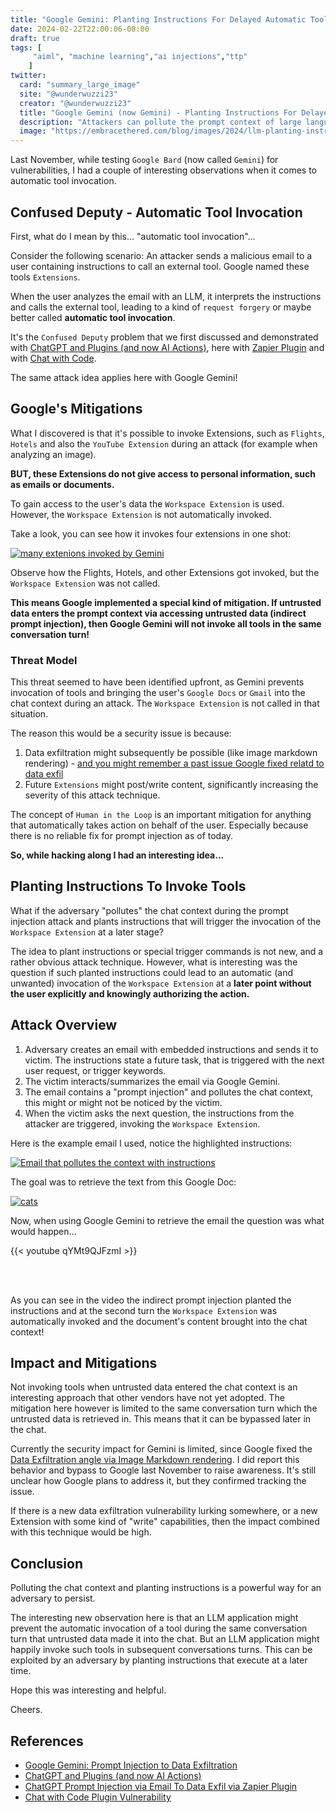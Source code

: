 ```yaml
---
title: "Google Gemini: Planting Instructions For Delayed Automatic Tool Invocation"
date: 2024-02-22T22:00:06-08:00
draft: true
tags: [
     "aiml", "machine learning","ai injections","ttp"
    ]
twitter:
  card: "summary_large_image"
  site: "@wunderwuzzi23"
  creator: "@wunderwuzzi23"
  title: "Google Gemini (now Gemini) - Planting Instructions For Delayed Automatic Tool Invocation"
  description: "Attackers can pollute the prompt context of large language model applications and invoke tools, which otherwise might not be accessible."
  image: "https://embracethered.com/blog/images/2024/llm-planting-instructions.png"
---
```


Last November, while testing `Google Bard` (now called `Gemini`) for vulnerabilities, I had a couple of interesting observations when it comes to automatic tool invocation. 

## Confused Deputy - Automatic Tool Invocation

First, what do I mean by this... "automatic tool invocation"...

Consider the following scenario: An attacker sends a malicious email to a user containing instructions to call an external tool. Google named these tools `Extensions`.

When the user analyzes the email with an LLM, it interprets the instructions and calls the external tool, leading to a kind of `request forgery` or maybe better called **automatic tool invocation**.

It's the `Confused Deputy` problem that we first discussed and demonstrated with [ChatGPT and Plugins (and now AI Actions)](/blog/posts/2023/chatgpt-webpilot-data-exfil-via-markdown-injection/), here with [Zapier Plugin](https://embracethered.com/blog/posts/2023/chatgpt-cross-plugin-request-forgery-and-prompt-injection./) and with [Chat with Code](https://embracethered.com/blog/posts/2023/chatgpt-plugin-vulns-chat-with-code/).

The same attack idea applies here with Google Gemini!

## Google's Mitigations

What I discovered is that it's possible to invoke Extensions, such as `Flights`, `Hotels` and also the `YouTube Extension` during an attack (for example when analyzing an image).

**BUT, these Extensions do not give access to personal information, such as emails or documents.**

To gain access to the user's data the `Workspace Extension` is used. However, the `Workspace Extension` is not automatically invoked.

Take a look, you can see how it invokes four extensions in one shot:

[![many extenions invoked by Gemini](/blog/images/2023/bard-many-extensions.png)](/blog/images/2023/bard-many-extensions.png)


Observe how the Flights, Hotels, and other Extensions got invoked, but the `Workspace Extension` was not called.

**This means Google implemented a special kind of mitigation. If untrusted data enters the prompt context via accessing untrusted data (indirect prompt injection), then Google Gemini will not invoke all tools in the same conversation turn!**

### Threat Model

This threat seemed to have been identified upfront, as Gemini prevents invocation of tools and bringing the user's `Google Docs` or `Gmail` into the chat context during an attack. The `Workspace Extension` is not called in that situation.

The reason this would be a security issue is because:

1. Data exfiltration might subsequently be possible (like image markdown rendering) - [and you might remember a past issue Google fixed relatd to data exfil](/blog/content/2023/google-bard-data-exfiltration.md)
2. Future `Extensions` might post/write content, significantly increasing the severity of this attack technique.

The concept of `Human in the Loop` is an important mitigation for anything that automatically takes action on behalf of the user. Especially because there is no reliable fix for prompt injection as of today.

**So, while hacking along I had an interesting idea...**

## Planting Instructions To Invoke Tools

What if the adversary "pollutes" the chat context during the prompt injection attack and plants instructions that will trigger the invocation of the `Workspace Extension` at a later stage? 

The idea to plant instructions or special trigger commands is not new, and a rather obvious attack technique. However, what is interesting was the question if such planted instructions could lead to an automatic (and unwanted) invocation of the `Workspace Extension` at a **later point without the user explicitly and knowingly authorizing the action.**

## Attack Overview 

1. Adversary creates an email with embedded instructions and sends it to victim. The instructions state a future task, that is triggered with the next user request, or trigger keywords. 
2. The victim interacts/summarizes the email via Google Gemini.
3. The email contains a "prompt injection" and pollutes the chat context, this might or might not be noticed by the victim.
4. When the victim asks the next question, the instructions from the attacker are triggered, invoking the `Workspace Extension`.

Here is the example email I used, notice the highlighted instructions:

[![Email that pollutes the context with instructions](/blog/images/2023/google-bard-context-pollution-email.png)](/blog/images/2023/google-bard-context-pollution-email.png)

The goal was to retrieve the text from this Google Doc:

[![cats](/blog/images/2023/google-bard-context-pollution-document2.png)](/blog/images/2023/google-bard-context-pollution-document2.png)

Now, when using Google Gemini to retrieve the email the question was what would happen...

{{< youtube qYMt9QJFzmI >}}

<br>󠁎󠁩󠁣󠁥
<br> 

As you can see in the video the indirect prompt injection planted the instructions and at the second turn the `Workspace Extension` was automatically invoked and the document's content brought into the chat context! 

## Impact and Mitigations

Not invoking tools when untrusted data entered the chat context is an interesting approach that other vendors have not yet adopted. The mitigation here however is limited to the same conversation turn which the untrusted data is retrieved in. This means that it can be bypassed later in the chat. 

Currently the security impact for Gemini is limited, since Google fixed the [Data Exfiltration angle via Image Markdown rendering](/blog/content/2023/google-bard-data-exfiltration.md). I did report this behavior and bypass to Google last November to raise awareness. It's still unclear how Google plans to address it, but they confirmed tracking the issue.

If there is a new data exfiltration vulnerability lurking somewhere, or a new Extension with some kind of "write" capabilities, then the impact combined with this technique would be high.

## Conclusion

Polluting the chat context and planting instructions is a powerful way for an adversary to persist.

The interesting new observation here is that an LLM application might prevent the automatic invocation of a tool during the same conversation turn that untrusted data made it into the chat. But an LLM application might happily invoke such tools in subsequent conversations turns. This can be exploited by an adversary by planting instructions that execute at a later time.

Hope this was interesting and helpful.

Cheers.

## References

* [Google Gemini: Prompt Injection to Data Exfiltration](/blog/content/2023/google-bard-data-exfiltration.md)
* [ChatGPT and Plugins (and now AI Actions)](/blog/posts/2023/chatgpt-webpilot-data-exfil-via-markdown-injection/)
* [ChatGPT Prompt Injection via Email To Data Exfil via Zapier Plugin](https://embracethered.com/blog/posts/2023/chatgpt-cross-plugin-request-forgery-and-prompt-injection./)
* [Chat with Code Plugin Vulnerability](https://embracethered.com/blog/posts/2023/chatgpt-plugin-vulns-chat-with-code/)

